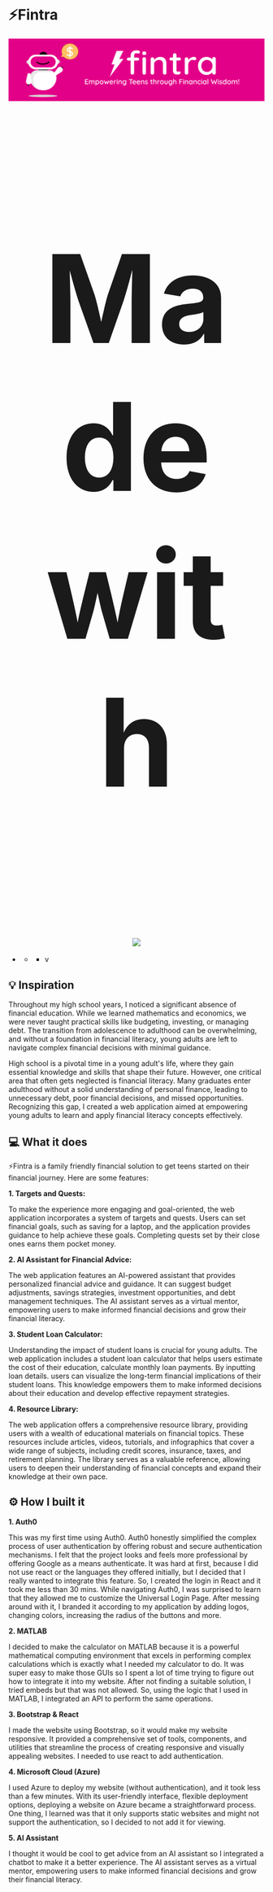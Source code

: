 # ⚡️Fintra

![Logo](https://github.com/snagalak/fintra/blob/31639dc83ce6ab2a17fc6af2d3076a29bf5ef691/github.png)
<p align="center" style="font-size:240px;">
<b>Made with</b>
</p>
<p align="center">
  <img src="https://skillicons.dev/icons?i=html,azure,js,figma,react,vscode">
</p>

- - - v

## 💡 Inspiration
Throughout my high school years, I noticed a significant absence of financial education. While we learned mathematics and economics, we were never taught practical skills like budgeting, investing, or managing debt. The transition from adolescence to adulthood can be overwhelming, and without a foundation in financial literacy, young adults are left to navigate complex financial decisions with minimal guidance.

High school is a pivotal time in a young adult's life, where they gain essential knowledge and skills that shape their future. However, one critical area that often gets neglected is financial literacy. Many graduates enter adulthood without a solid understanding of personal finance, leading to unnecessary debt, poor financial decisions, and missed opportunities. Recognizing this gap, I created a web application aimed at empowering young adults to learn and apply financial literacy concepts effectively.

## 💻 What it does
⚡️Fintra is a family friendly financial solution to get teens started on their financial journey. Here are some features:

**1. Targets and Quests:**

To make the experience more engaging and goal-oriented, the web application incorporates a system of targets and quests. Users can set financial goals, such as saving for a laptop, and the application provides guidance to help achieve these goals. Completing quests set by their close ones earns them pocket money.

**2. AI Assistant for Financial Advice:**

The web application features an AI-powered assistant that provides personalized financial advice and guidance. It can suggest budget adjustments, savings strategies, investment opportunities, and debt management techniques. The AI assistant serves as a virtual mentor, empowering users to make informed financial decisions and grow their financial literacy.

**3. Student Loan Calculator:**

Understanding the impact of student loans is crucial for young adults. The web application includes a student loan calculator that helps users estimate the cost of their education, calculate monthly loan payments. By inputting loan details. users can visualize the long-term financial implications of their student loans. This knowledge empowers them to make informed decisions about their education and develop effective repayment strategies.

**4. Resource Library:**

The web application offers a comprehensive resource library, providing users with a wealth of educational materials on financial topics. These resources include articles, videos, tutorials, and infographics that cover a wide range of subjects, including credit scores, insurance, taxes, and retirement planning. The library serves as a valuable reference, allowing users to deepen their understanding of financial concepts and expand their knowledge at their own pace.

## ⚙️ How I built it
**1. Auth0**

This was my first time using Auth0. Auth0 honestly simplified the complex process of user authentication by offering robust and secure authentication mechanisms. I felt that the project looks and feels more professional by offering Google as a means authenticate. It was hard at first, because I did not use react or the languages they offered initially, but I decided that I really wanted to integrate this feature. So, I created the login in React and it took me less than 30 mins. While navigating Auth0, I was surprised to learn that they allowed me to customize the Universal Login Page. After messing around with it, I branded it according to my application by adding logos, changing colors, increasing the radius of the buttons and more.

**2. MATLAB**

I decided to make the calculator on MATLAB because it is a powerful mathematical computing environment that excels in performing complex calculations which is exactly what I needed my calculator to do. It was super easy to make those GUIs so I spent a lot of time trying to figure out how to integrate it into my website. After not finding a suitable solution, I tried embeds but that was not allowed. So, using the logic that I used in MATLAB, I integrated an API to perform the same operations.

**3. Bootstrap & React**

I made the website using Bootstrap, so it would make my website responsive. It provided a comprehensive set of tools, components, and utilities that streamline the process of creating responsive and visually appealing websites. I needed to use react to add authentication.

**4. Microsoft Cloud (Azure)**

I used Azure to deploy my website (without authentication), and it took less than a few minutes. With its user-friendly interface, flexible deployment options, deploying a website on Azure became a straightforward process. One thing, I learned was that it only supports static websites and might not support the authentication, so I decided to not add it for viewing.

**5. AI Assistant**

I thought it would be cool to get advice from an AI assistant so I integrated a chatbot to make it a better experience. The AI assistant serves as a virtual mentor, empowering users to make informed financial decisions and grow their financial literacy.



